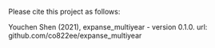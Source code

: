 Please cite this project as follows:

Youchen Shen (2021),  expanse_multiyear - version 0.1.0. url: github.com/co822ee/expanse_multiyear
